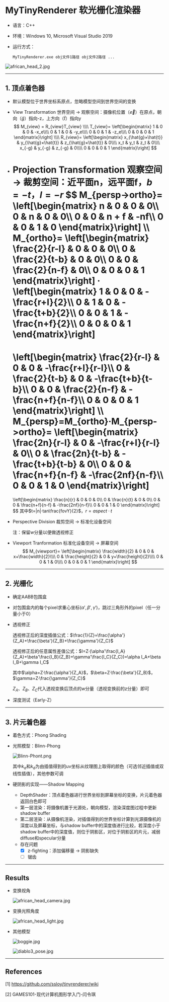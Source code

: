 # MyTinyRenderer 软光栅化渲染器

* 语言：C++

* 环境：Windows 10, Microsoft Visual Studio 2019

* 运行方式：

  ```
  MyTinyRenderer.exe obj文件1路径 obj文件2路径 ...
  ```

![african_head_2.jpg](https://raw.githubusercontent.com/mboath/MyTinyRenderer/main/images/african_head_2.jpg)

---

## 1. 顶点着色器

* 默认模型位于世界坐标系原点，忽略模型空间到世界空间的变换

* View Transformation 世界空间 -> 观察空间：摄像机位置（$\vec{e}$）在原点，朝向（$\hat{g}$）指向-z，上方向（$\hat{t}$）指向y
  $$
  M_{view} = R_{view}T_{view}
  \\\\
  T_{view}=
  \left[\begin{matrix}
  1 & 0 & 0 & -x_e\\\\
  0 & 1 & 0 & -y_e\\\\
  0 & 0 & 1 & -z_e\\\\
  0 & 0 & 0 & 1
  \end{matrix}\right]
  \\\\
  R_{view}=
  \left[\begin{matrix}
  x_{\hat{g}×\hat{t}} & y_{\hat{g}×\hat{t}} & z_{\hat{g}×\hat{t}} & 0\\\\
  x_t & y_t & z_t & 0\\\\
  x_{-g} & y_{-g} & z_{-g} & 0\\\\
  0 & 0 & 0 & 1
  \end{matrix}\right]
  $$

* Projection Transformation 观察空间 -> 裁剪空间：近平面n，远平面f，$b=-t$，$l=-r$
  $$
  M_{persp->ortho}=
  \left[\begin{matrix}
  n & 0 & 0 & 0\\\\
  0 & n & 0 & 0\\\\
  0 & 0 & n + f & -nf\\\\
  0 & 0 & 1 & 0
  \end{matrix}\right]
  \\\\
  M_{ortho}=
  \left[\begin{matrix}
  \frac{2}{r-l} & 0 & 0 & 0\\\\
  0 & \frac{2}{t-b} & 0 & 0\\\\
  0 & 0 & \frac{2}{n-f} & 0\\\\
  0 & 0 & 0 & 1
  \end{matrix}\right]
  ·
  \left[\begin{matrix}
  1 & 0 & 0 & -\frac{r+l}{2}\\\\
  0 & 1 & 0 & -\frac{t+b}{2}\\\\
  0 & 0 & 1 & -\frac{n+f}{2}\\\\
  0 & 0 & 0 & 1
  \end{matrix}\right]
  =
  \left[\begin{matrix}
  \frac{2}{r-l} & 0 & 0 & -\frac{r+l}{r-l}\\\\
  0 & \frac{2}{t-b} & 0 & -\frac{t+b}{t-b}\\\\
  0 & 0 & \frac{2}{n-f} & -\frac{n+f}{n-f}\\\\
  0 & 0 & 0 & 1
  \end{matrix}\right]
  \\\\
  M_{persp}=M_{ortho}·M_{persp->ortho}=
  \left[\begin{matrix}
  \frac{2n}{r-l} & 0 & -\frac{r+l}{r-l} & 0\\\\
  0 & \frac{2n}{t-b} & -\frac{t+b}{t-b} & 0\\\\
  0 & 0 & \frac{n+f}{n-f} & -\frac{2nf}{n-f}\\\\
  0 & 0 & 1 & 0
  \end{matrix}\right]
  =
  \left[\begin{matrix}
  \frac{n}{r} & 0 & 0 & 0\\\\
  0 & \frac{n}{t} & 0 & 0\\\\
  0 & 0 & \frac{n+f}{n-f} & -\frac{2nf}{n-f}\\\\
  0 & 0 & 1 & 0
  \end{matrix}\right]
  $$
  其中$t=|n|·tan\frac{fovY}{2}$，$r=aspect·t$

* Perspective Division 裁剪空间 -> 标准化设备空间

  注：保留w分量以便做透视修正

* Viewport Tranformation 标准化设备空间 -> 屏幕空间
  $$
  M_{viewport}=
  \left[\begin{matrix}
  \frac{width}{2} & 0 & 0 & x+\frac{width}{2}\\\\
  0 & \frac{height}{2} & 0 & y+\frac{height}{2}\\\\
  0 & 0 & 1 & 0\\\\
  0 & 0 & 0 & 1
  \end{matrix}\right]
  $$

---

## 2. 光栅化

* 确定AABB包围盒

* 对包围盒内的每个pixel求重心坐标$(\alpha',\beta',\gamma')$，跳过三角形外的pixel（任一分量小于0）

* 透视修正

  透视修正后的深度插值公式：$\frac{1}{Z}=\frac{\alpha'}{Z_A}+\frac{\beta'}{Z_B}+\frac{\gamma'}{Z_C}$

  透视修正后的任意属性差值公式：$I=Z·(\alpha'\frac{I_A}{Z_A}+\beta'\frac{I_B}{Z_B}+\gamma'\frac{I_C}{Z_C})=\alpha I_A+\beta I_B+\gamma I_C$

  其中$\alpha=Z·\frac{\alpha'}{Z_A}$，$\beta=Z·\frac{\beta'}{Z_B}$，$\gamma=Z·\frac{\gamma'}{Z_C}$

  $Z_A$、$Z_B$、$Z_C$代入透视变换后顶点的w分量（透视变换前的z分量）即可

* 深度测试（Early-Z）

---

## 3. 片元着色器

* 着色方式：Phong Shading

* 光照模型：Blinn-Phong

  ![Blinn-Phont.png](https://raw.githubusercontent.com/mboath/MyTinyRenderer/main/images/Blinn-Phong.png)

  其中$k_a$和$k_d$为由插值得到的uv坐标从纹理图上取得的颜色（可选邻近插值或双线性插值），其他参数可调

* 硬阴影的实现——Shadow Mapping
  * DepthShader：顶点着色器进行世界坐标到屏幕坐标的变换，片元着色器返回白色即可
  * 第一层渲染：将摄像机置于光源处，朝向模型，渲染深度图过程中更新shadow buffer
  * 第二层渲染：从摄像机渲染，对插值得到的世界坐标计算到光源摄像机的深度以及屏幕坐标，与shadow buffer中的深度值进行比较，若深度小于shadow buffer中的深度值，则位于阴影区，对位于阴影区的片元，减弱diffuse和specular分量
  * 存在问题
    - [x] z-fighting：添加偏移量 -> 阴影缺失 
    - [ ] 锯齿

---

## Results

* 变换视角

  ![african_head_camera.jpg](https://raw.githubusercontent.com/mboath/MyTinyRenderer/main/images/african_head_camera.jpg)

* 变换光照角度

  ![african_head_light.jpg](https://raw.githubusercontent.com/mboath/MyTinyRenderer/main/images/african_head_light.jpg)

* 其他模型

  ![boggie.jpg](https://raw.githubusercontent.com/mboath/MyTinyRenderer/main/images/boggie.jpg)

  ![diablo3_pose.jpg](https://raw.githubusercontent.com/mboath/MyTinyRenderer/main/images/diablo3_pose.jpg)

---

## References

[1] https://github.com/ssloy/tinyrenderer/wiki

[2] GAMES101-现代计算机图形学入门-闫令琪
